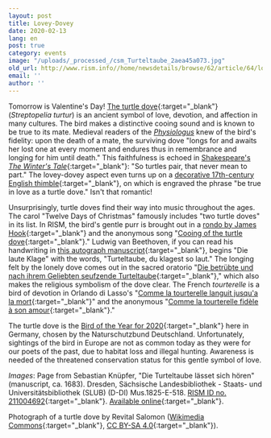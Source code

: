 ```yaml
---
layout: post
title: Lovey-Dovey
date: 2020-02-13
lang: en
post: true
category: events
image: "/uploads/_processed_/csm_Turteltaube_2aea45a073.jpg"
old_url: http://www.rism.info//home/newsdetails/browse/62/article/64/lovey-dovey.html
email: ''
author: ''
---
```



Tomorrow is Valentine's Day! [The turtle dove](https://ebird.org/species/eutdov){:target="_blank"} (_Streptopelia turtur_) is an ancient symbol of love, devotion, and affection in many cultures. The bird makes a distinctive cooing sound and is known to be true to its mate. Medieval readers of the [_Physiologus_](https://books.google.de/books?id=iBSDddO-9PoC&lpg=PA416&dq=turtle%2520dove&hl=de&pg=PA416#v=onepage&q&f=false) knew of the bird's fidelity: upon the death of a mate, the surviving dove "longs for and awaits her lost one at every moment and endures thus in remembrance and longing for him until death." This faithfulness is echoed in [Shakespeare's _The Winter's Tale_](https://www.operationturtledove.org/turtle-doves/turtle-doves-in-culture/){:target="_blank"}: "So turtles pair, that never mean to part." The lovey-dovey aspect even turns up on a [decorative 17th-century English thimble](https://www.shakespeare.org.uk/explore-shakespeare/blogs/shakespeare-100-objects-thimble/){:target="_blank"}, on which is engraved the phrase "be true in love as a turtle dove." Isn't that romantic!

Unsurprisingly, turtle doves find their way into music throughout the ages. The carol "Twelve Days of Christmas" famously includes "two turtle doves" in its list. In RISM, the bird's gentle purr is brought out in a [rondo by James Hook](https://opac.rism.info/search?id=990031234&View=rism&Language=en){:target="_blank"} and the anonymous song "[Cooing of the turtle dove](https://opac.rism.info/search?id=800070848&View=rism&Language=en){:target="_blank"}." Ludwig van Beethoven, if you can read his handwriting in [this autograph manuscript](https://opac.rism.info/search?id=464000291&View=rism&Language=en){:target="_blank"}, begins "Die laute Klage" with the words, "Turteltaube, du klagest so laut." The longing felt by the lonely dove comes out in the sacred oratorio "[Die betrübte und nach ihrem Geliebten seufzende Turteltaube](https://opac.rism.info/search?id=455020636&View=rism&Language=en){:target="_blank"}," which also makes the religious symbolism of the dove clear. The French _tourterelle_ is a bird of devotion in Orlando di Lasso's "[Comme la tourterelle languit jusqu'a la mort](https://opac.rism.info/search?View=rism&q=lasso+comme+tourterelle&Language=en){:target="_blank"}" and the anonymous "[Comme la tourterelle fidèle à son amour](https://opac.rism.info/search?id=400187746&View=rism&Language=en){:target="_blank"}."

The turtle dove is the [Bird of the Year for 2020](https://www.nabu.de/tiere-und-pflanzen/aktionen-und-projekte/vogel-des-jahres/turteltaube/index.html){:target="_blank"} here in Germany, chosen by the Naturschutzbund Deutschland. Unfortunately, sightings of the bird in Europe are not as common today as they were for our poets of the past, due to habitat loss and illegal hunting. Awareness is needed of the threatened conservation status for this gentle symbol of love.


_Images_: Page from Sebastian Knüpfer, "Die Turteltaube lässet sich hören" (manuscript, ca. 1683). Dresden, Sächsische Landesbibliothek - Staats- und Universitätsbibliothek (SLUB) (D-Dl) Mus.1825-E-518. [RISM ID no. 211004692](https://opac.rism.info/search?id=211004692&View=rism&Language=en){:target="_blank"}. [Available online](https://sachsen.digital/werkansicht/dlf/87610/1/){:target="_blank"}.

Photograph of a turtle dove by Revital Salomon ([Wikimedia Commons](https://commons.wikimedia.org/wiki/File:European_turtle_dove.JPG){:target="_blank"}, [CC BY-SA 4.0](https://creativecommons.org/licenses/by-sa/4.0/deed.en){:target="_blank"}).

<script type="text/javascript">var switchTo5x=true;</script><script type="text/javascript" src="http://w.sharethis.com/button/buttons.js"></script><script type="text/javascript">stLight.options({publisher: "9b601438-1ce1-49d8-bfd7-9cff5df54c17", doNotHash: false, doNotCopy: false, hashAddressBar: false});</script>



